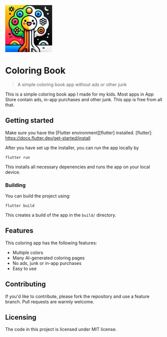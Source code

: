 <img alt="Coloring book icon" src="./icon.png" width="150" />

# Coloring Book
> A simple coloring book app without ads or other junk

This is a simple coloring book app I made for my kids. Most apps in App Store
contain ads, in-app purchases and other junk. This app is free from all that.

## Getting started

Make sure you have the [Flutter environment][flutter] installed.
[flutter]: https://docs.flutter.dev/get-started/install

After you have set up the installer, you can run the app locally by

```shell
flutter run
```

This installs all necessary depenencies and runs the app on your local device.

### Building

You can build the project using:

```shell
flutter build
```

This creates a build of the app in the `build/` directory.

## Features

This coloring app has the following features:
* Multiple colors
* Many AI-generated coloring pages
* No ads, junk or in-app purchases
* Easy to use

## Contributing

If you'd like to contribute, please fork the repository and use a feature
branch. Pull requests are warmly welcome.


## Licensing

The code in this project is licensed under MIT license.
